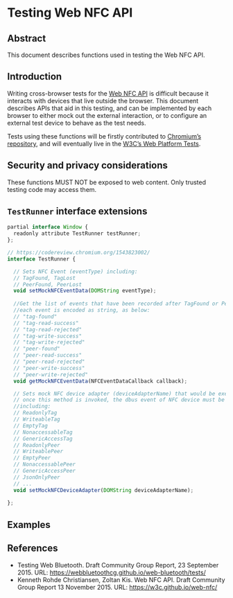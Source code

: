 # Testing Web NFC API

## Abstract

This document describes functions used in testing the Web NFC API.

## Introduction

Writing cross-browser tests for the
[Web NFC API](https://w3c.github.io/web-nfc/)
is difficult because it interacts with devices that live outside the browser.
This document describes APIs that aid in this testing, and can be implemented
by each browser to either mock out the external interaction, or to configure
an external test device to behave as the test needs.

Tests using these functions will be firstly contributed to [Chromium’s
repository](https://code.google.com/p/chromium/codesearch/#chromium/src/third_party/WebKit/LayoutTests/nfc/),
and will eventually live in the
[W3C’s Web Platform Tests](https://github.com/w3c/web-platform-tests).

## Security and privacy considerations

These functions MUST NOT be exposed to web content. Only trusted testing code
may access them.

## `TestRunner` interface extensions

```js
partial interface Window {
  readonly attribute TestRunner testRunner;
};

// https://codereview.chromium.org/1543823002/
interface TestRunner {

  // Sets NFC Event (eventType) including:
  // TagFound, TagLost
  // PeerFound, PeerLost
  void setMockNFCEventData(DOMString eventType);
  
  //Get the list of events that have been recorded after TagFound or PeerFound
  //each event is encoded as string, as below:
  // "tag-found"
  // "tag-read-success"
  // "tag-read-rejected"
  // "tag-write-success"
  // "tag-write-rejected"
  // "peer-found"
  // "peer-read-success"
  // "peer-read-rejected"
  // "peer-write-success"
  // "peer-write-rejected"
  void getMockNFCEventData(NFCEventDataCallback callback);

  // Sets mock NFC device adapter (deviceAdapterName) that would be executed from layout test.
  // once this method is invoked, the dbus event of NFC device must be replace with the mock adapter.
  //including: 
  // ReadonlyTag
  // WriteableTag
  // EmptyTag
  // NonaccessableTag
  // GenericAccessTag
  // ReadonlyPeer
  // WriteablePeer
  // EmptyPeer
  // NonaccessablePeer
  // GenericAccessPeer
  // JsonOnlyPeer
  // ...
  void setMockNFCDeviceAdapter(DOMString deviceAdapterName);
                      
};
```

## Examples


## References

* Testing Web Bluetooth. Draft Community Group Report, 23 September 2015. URL:
  https://webbluetoothcg.github.io/web-bluetooth/tests/
* Kenneth Rohde Christiansen, Zoltan Kis. Web NFC API. Draft Community Group
  Report 13 November 2015. URL: https://w3c.github.io/web-nfc/
